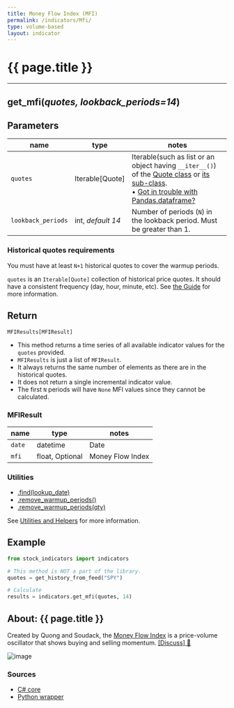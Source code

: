 ```yaml
---
title: Money Flow Index (MFI)
permalink: /indicators/Mfi/
type: volume-based
layout: indicator
---
```


# {{ page.title }}

<hr>

## **get_mfi**(*quotes, lookback_periods=14*)

## Parameters

| name | type | notes
| -- |-- |--
| `quotes` | Iterable[Quote] | Iterable(such as list or an object having `__iter__()`) of the [Quote class]({{site.baseurl}}/guide/#historical-quotes) or [its sub-class]({{site.baseurl}}/guide/#using-custom-quote-classes). <br><span class='qna-dataframe'> • [Got in trouble with Pandas.dataframe?]({{site.baseurl}}/guide/#using-pandasdataframe) </span>
| `lookback_periods` | int, *default 14* | Number of periods (`N`) in the lookback period.  Must be greater than 1.

### Historical quotes requirements

You must have at least `N+1` historical quotes to cover the warmup periods.

`quotes` is an `Iterable[Quote]` collection of historical price quotes.  It should have a consistent frequency (day, hour, minute, etc).  See [the Guide]({{site.baseurl}}/guide/#historical-quotes) for more information.

## Return

```python
MFIResults[MFIResult]
```

- This method returns a time series of all available indicator values for the `quotes` provided.
- `MFIResults` is just a list of `MFIResult`.
- It always returns the same number of elements as there are in the historical quotes.
- It does not return a single incremental indicator value.
- The first `N` periods will have `None` MFI values since they cannot be calculated.

### MFIResult

| name | type | notes
| -- |-- |--
| `date` | datetime | Date
| `mfi` | float, Optional | Money Flow Index

### Utilities

- [.find(lookup_date)]({{site.baseurl}}/utilities#find-indicator-result-by-date)
- [.remove_warmup_periods()]({{site.baseurl}}/utilities#remove-warmup-periods)
- [.remove_warmup_periods(qty)]({{site.baseurl}}/utilities#remove-warmup-periods)

See [Utilities and Helpers]({{site.baseurl}}/utilities#utilities-for-indicator-results) for more information.

## Example

```python
from stock_indicators import indicators

# This method is NOT a part of the library.
quotes = get_history_from_feed("SPY")

# Calculate
results = indicators.get_mfi(quotes, 14)
```

## About: {{ page.title }}

Created by Quong and Soudack, the [Money Flow Index](https://en.wikipedia.org/wiki/Money_flow_index) is a price-volume oscillator that shows buying and selling momentum.
[[Discuss] :speech_balloon:]({{site.github.base_repository_url}}/discussions/247 "Community discussion about this indicator")

![image]({{site.charturl}}/Mfi.png)

### Sources

- [C# core]({{site.base_sourceurl}}/m-r/Mfi/Mfi.cs)
- [Python wrapper]({{site.sourceurl}}/mfi.py)
